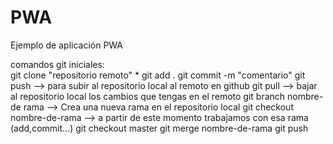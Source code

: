 # PWA
Ejemplo de aplicación PWA

comandos git iniciales: <br> git clone "repositorio remoto"
                        * git add . 
                        git commit -m "comentario"
                        git push   --> para subir al repositorio local  al remoto en github
                        git pull --> bajar al repositorio local los cambios que tengas en el remoto
                        git branch nombre-de rama --> Crea una nueva rama en el repositorio local
                        git checkout nombre-de-rama --> a partir de este momento trabajamos con esa rama (add,commit...)
                        git checkout master
                        git merge nombre-de-rama
                        git push
